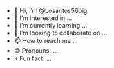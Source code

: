 - 👋 Hi, I’m @Losantos56big
- 👀 I’m interested in ...
- 🌱 I’m currently learning ...
- 💞️ I’m looking to collaborate on ...
- 📫 How to reach me ...
- 😄 Pronouns: ...
- ⚡ Fun fact: ...

<!---
Losantos56big/Losantos56big is a ✨ special ✨ repository because its `README.md` (this file) appears on your GitHub profile.
You can click the Preview link to take a look at your changes.
--->
